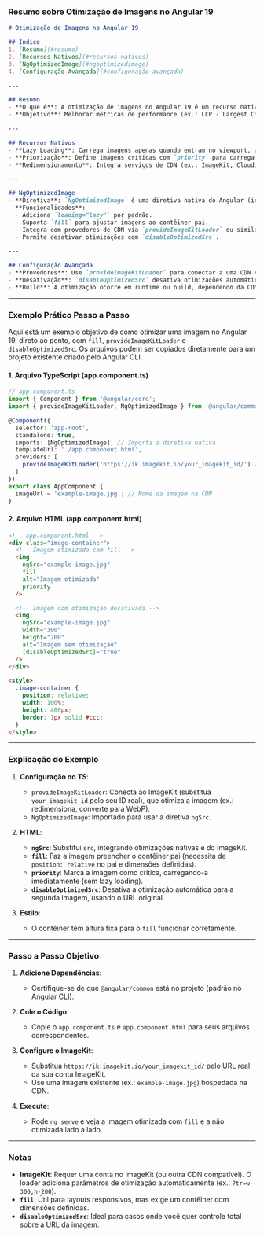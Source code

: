 

### Resumo sobre Otimização de Imagens no Angular 19

```markdown
# Otimização de Imagens no Angular 19

## Índice
1. [Resumo](#resumo)
2. [Recursos Nativos](#recursos-nativos)
3. [NgOptimizedImage](#ngoptimizedimage)
4. [Configuração Avançada](#configuração-avançada)

---

## Resumo
- **O que é**: A otimização de imagens no Angular 19 é um recurso nativo introduzido para melhorar o desempenho de carregamento de imagens, reduzindo o tamanho, aplicando lazy loading e priorizando imagens críticas.
- **Objetivo**: Melhorar métricas de performance (ex.: LCP - Largest Contentful Paint) em aplicações web, especialmente em dispositivos móveis.

---

## Recursos Nativos
- **Lazy Loading**: Carrega imagens apenas quando entram no viewport, usando o atributo `loading="lazy"`.
- **Priorização**: Define imagens críticas com `priority` para carregamento imediato.
- **Redimensionamento**: Integra serviços de CDN (ex.: ImageKit, Cloudinary) para entregar imagens otimizadas automaticamente.

---

## NgOptimizedImage
- **Diretiva**: `NgOptimizedImage` é uma diretiva nativa do Angular (introduzida na versão 14, aprimorada no 19) que simplifica a otimização.
- **Funcionalidades**:
  - Adiciona `loading="lazy"` por padrão.
  - Suporta `fill` para ajustar imagens ao contêiner pai.
  - Integra com provedores de CDN via `provideImageKitLoader` ou similares.
  - Permite desativar otimizações com `disableOptimizedSrc`.

---

## Configuração Avançada
- **Provedores**: Use `provideImageKitLoader` para conectar a uma CDN como ImageKit, que otimiza imagens em tempo real (ex.: redimensiona, converte formatos como WebP).
- **Desativação**: `disableOptimizedSrc` desativa otimizações automáticas para casos específicos.
- **Build**: A otimização ocorre em runtime ou build, dependendo da CDN configurada.
```

---

### Exemplo Prático Passo a Passo

Aqui está um exemplo objetivo de como otimizar uma imagem no Angular 19, direto ao ponto, com `fill`, `provideImageKitLoader` e `disableOptimizedSrc`. Os arquivos podem ser copiados diretamente para um projeto existente criado pelo Angular CLI.

#### 1. Arquivo TypeScript (app.component.ts)
```typescript
// app.component.ts
import { Component } from '@angular/core';
import { provideImageKitLoader, NgOptimizedImage } from '@angular/common';

@Component({
  selector: 'app-root',
  standalone: true,
  imports: [NgOptimizedImage], // Importa a diretiva nativa
  templateUrl: './app.component.html',
  providers: [
    provideImageKitLoader('https://ik.imagekit.io/your_imagekit_id/') // Configura o ImageKit como CDN
  ]
})
export class AppComponent {
  imageUrl = 'example-image.jpg'; // Nome da imagem na CDN
}
```

#### 2. Arquivo HTML (app.component.html)
```html
<!-- app.component.html -->
<div class="image-container">
  <!-- Imagem otimizada com fill -->
  <img
    ngSrc="example-image.jpg"
    fill
    alt="Imagem otimizada"
    priority
  />

  <!-- Imagem com otimização desativada -->
  <img
    ngSrc="example-image.jpg"
    width="300"
    height="200"
    alt="Imagem sem otimização"
    [disableOptimizedSrc]="true"
  />
</div>

<style>
  .image-container {
    position: relative;
    width: 100%;
    height: 400px;
    border: 1px solid #ccc;
  }
</style>
```

---

### Explicação do Exemplo
1. **Configuração no TS**:
   - `provideImageKitLoader`: Conecta ao ImageKit (substitua `your_imagekit_id` pelo seu ID real), que otimiza a imagem (ex.: redimensiona, converte para WebP).
   - `NgOptimizedImage`: Importado para usar a diretiva `ngSrc`.

2. **HTML**:
   - **`ngSrc`**: Substitui `src`, integrando otimizações nativas e do ImageKit.
   - **`fill`**: Faz a imagem preencher o contêiner pai (necessita de `position: relative` no pai e dimensões definidas).
   - **`priority`**: Marca a imagem como crítica, carregando-a imediatamente (sem lazy loading).
   - **`disableOptimizedSrc`**: Desativa a otimização automática para a segunda imagem, usando o URL original.

3. **Estilo**:
   - O contêiner tem altura fixa para o `fill` funcionar corretamente.

---

### Passo a Passo Objetivo
1. **Adicione Dependências**:
   - Certifique-se de que `@angular/common` está no projeto (padrão no Angular CLI).

2. **Cole o Código**:
   - Copie o `app.component.ts` e `app.component.html` para seus arquivos correspondentes.

3. **Configure o ImageKit**:
   - Substitua `https://ik.imagekit.io/your_imagekit_id/` pelo URL real da sua conta ImageKit.
   - Use uma imagem existente (ex.: `example-image.jpg`) hospedada na CDN.

4. **Execute**:
   - Rode `ng serve` e veja a imagem otimizada com `fill` e a não otimizada lado a lado.

---

### Notas
- **ImageKit**: Requer uma conta no ImageKit (ou outra CDN compatível). O loader adiciona parâmetros de otimização automaticamente (ex.: `?tr=w-300,h-200`).
- **`fill`**: Útil para layouts responsivos, mas exige um contêiner com dimensões definidas.
- **`disableOptimizedSrc`**: Ideal para casos onde você quer controle total sobre a URL da imagem.

